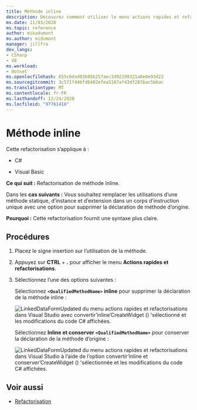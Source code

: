 ```yaml
---
title: Méthode inline
description: Découvrez comment utiliser le menu actions rapides et refactorisations dans Visual Studio pour Refactoriser les déclarations de méthode inline et fournir une syntaxe plus claire.
ms.date: 11/03/2020
ms.topic: reference
author: mikadumont
ms.author: midumont
manager: jillfra
dev_langs:
- CSharp
- VB
ms.workload:
- dotnet
ms.openlocfilehash: 655c6dad03b05b257aec3d92199321a0e0e93d22
ms.sourcegitcommit: 3c571f44bfd6402efea5187af43df287bac5b6ac
ms.translationtype: MT
ms.contentlocale: fr-FR
ms.lasthandoff: 12/24/2020
ms.locfileid: "97761418"
---
```

# <a name="inline-method"></a>Méthode inline

Cette refactorisation s’applique à :

- C#

- Visual Basic

**Ce qui suit :** Refactorisation de méthode Inline. 

Dans les **cas suivants :** Vous souhaitez remplacer les utilisations d’une méthode statique, d’instance et d’extension dans un corps d’instruction unique avec une option pour supprimer la déclaration de méthode d’origine.

**Pourquoi :**  Cette refactorisation fournit une syntaxe plus claire.

## <a name="how-to"></a>Procédures

1. Placez le signe insertion sur l’utilisation de la méthode.

2. Appuyez sur **CTRL** + **.** pour afficher le menu **Actions rapides et refactorisations**.

3. Sélectionnez l’une des options suivantes : 
    
   Sélectionnez **`<QualifiedMethodName>` inline** pour supprimer la déclaration de la méthode inline : 

    ![LinkedDataFormUpdated du menu actions rapides et refactorisations dans Visual Studio avec convertir’inline’CreateWidget () 'sélectionné et les modifications du code C# affichées.](media/inline-method-remove-declaration.png)

   Sélectionnez **Inline et conserver `<QualifiedMethodName>`** pour conserver la déclaration de la méthode d’origine : 

    ![LinkedDataFormUpdated du menu actions rapides et refactorisations dans Visual Studio à l’aide de l’option convertir’inline et conserver’CreateWidget () 'sélectionnée et les modifications du code C# affichées.](media/inline-method-preserve-declaration.png)

## <a name="see-also"></a>Voir aussi

- [Refactorisation](../refactoring-in-visual-studio.md)
